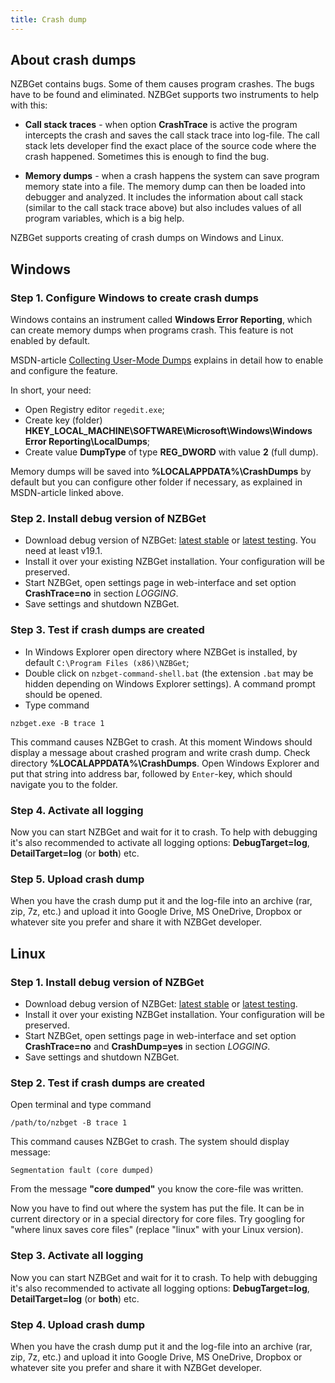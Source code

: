```yaml
---
title: Crash dump
---
```

## About crash dumps
NZBGet contains bugs. Some of them causes program crashes. The bugs have to be
found and eliminated. NZBGet supports two instruments to help with this:

- **Call stack traces** - when option **CrashTrace** is active the program
intercepts the crash and saves the call stack trace into log-file. The call stack
lets developer find the exact place of the source code where the crash happened.
Sometimes this is enough to find the bug.

- **Memory dumps** - when a crash happens the system can save program memory 
state into a file. The memory dump can then be loaded into debugger and analyzed.
It includes the information about call stack (similar to the call stack trace above)
but also includes values of all program variables, which is a big help.

NZBGet supports creating of crash dumps on Windows and Linux.

## Windows

### Step 1. Configure Windows to create crash dumps
Windows contains an instrument called **Windows Error Reporting**, which can
create memory dumps when programs crash. This feature is not enabled by default.

MSDN-article [Collecting User-Mode Dumps](https://msdn.microsoft.com/de-de/library/windows/desktop/bb787181(v=vs.85).aspx)
explains in detail how to enable and configure the feature.

In short, your need:
- Open Registry editor `regedit.exe`;
- Create key (folder) **HKEY_LOCAL_MACHINE\SOFTWARE\Microsoft\Windows\Windows Error Reporting\LocalDumps**;
- Create value **DumpType** of type **REG_DWORD** with value **2** (full dump).

Memory dumps will be saved into **%LOCALAPPDATA%\CrashDumps** by default but you
can configure other folder if necessary, as explained in MSDN-article linked above.

### Step 2. Install debug version of NZBGet
- Download debug version of NZBGet: [latest stable](https://github.com/nzbget/nzbget/releases/download/v{{site.data.version.stable-version}}/nzbget-{{site.data.version.stable-version}}-bin-win32-debug-setup.exe) or
[latest testing](https://github.com/nzbget/nzbget/releases/download/v{{site.data.version.testing-version}}-{{site.data.version.testing-revision}}/nzbget-{{site.data.version.testing-version}}-testing-{{site.data.version.testing-revision}}-bin-windows-debug-setup.exe). You need at least v19.1.
- Install it over your existing NZBGet installation. Your configuration will be preserved.
- Start NZBGet, open settings page in web-interface and set option **CrashTrace=no** 
in section *LOGGING*.
- Save settings and shutdown NZBGet.

### Step 3. Test if crash dumps are created
- In Windows Explorer open directory where NZBGet is installed, by default
`C:\Program Files (x86)\NZBGet`;
- Double click on `nzbget-command-shell.bat` (the extension `.bat` may be hidden depending
on Windows Explorer settings). A command prompt should be opened.
- Type command
```
nzbget.exe -B trace 1
```

This command causes NZBGet to crash. At this moment Windows should display a message
about crashed program and write crash dump. Check directory **%LOCALAPPDATA%\CrashDumps**.
Open Windows Explorer and put that string into address bar, followed by `Enter`-key,
which should navigate you to the folder.

### Step 4. Activate all logging
Now you can start NZBGet and wait for it to crash. To help with debugging it's also
recommended to activate all logging options: **DebugTarget=log**, **DetailTarget=log** (or **both**) etc.

### Step 5. Upload crash dump
When you have the crash dump put it and the log-file into an archive (rar, zip, 7z, etc.) and upload it into Google Drive, MS OneDrive, Dropbox or whatever site you prefer and share
it with NZBGet developer.

## Linux

### Step 1. Install debug version of NZBGet
- Download debug version of NZBGet: [latest stable](https://github.com/nzbget/nzbget/releases/download/v{{site.data.version.stable-version}}/nzbget-{{site.data.version.stable-version}}-bin-linux-debug.run) or
[latest testing](https://github.com/nzbget/nzbget/releases/download/v{{site.data.version.testing-version}}-{{site.data.version.testing-revision}}/nzbget-{{site.data.version.testing-version}}-testing-{{site.data.version.testing-revision}}-bin-linux-debug.run).
- Install it over your existing NZBGet installation. Your configuration will be preserved.
- Start NZBGet, open settings page in web-interface and set option **CrashTrace=no**
and **CrashDump=yes** in section *LOGGING*.
- Save settings and shutdown NZBGet.

### Step 2. Test if crash dumps are created
Open terminal and type command
```
/path/to/nzbget -B trace 1
```

This command causes NZBGet to crash. The system should display message:
```
Segmentation fault (core dumped)
```

From the message **"core dumped"** you know the core-file was written.

Now you have to find out where the system has put the file. It can be 
in current directory or in a special directory for core files.
Try googling for "where linux saves core files" (replace "linux" with your
Linux version).

### Step 3. Activate all logging
Now you can start NZBGet and wait for it to crash. To help with debugging it's also
recommended to activate all logging options: **DebugTarget=log**, **DetailTarget=log** (or **both**) etc.

### Step 4. Upload crash dump
When you have the crash dump put it and the log-file into an archive (rar, zip, 7z, etc.) and upload it into Google Drive, MS OneDrive, Dropbox or whatever site you prefer and share
it with NZBGet developer.
